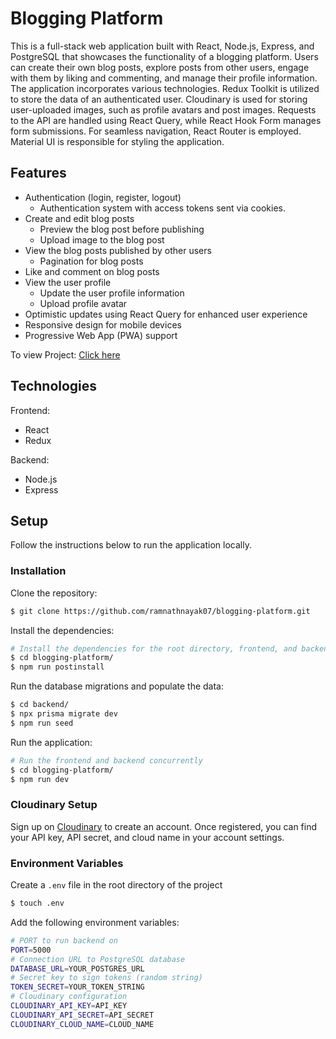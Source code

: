 # Blogging Platform

This is a full-stack web application built with React, Node.js, Express, and PostgreSQL that showcases the functionality of a blogging platform. Users can create their own blog posts, explore posts from other users, engage with them by liking and commenting, and manage their profile information.
</br>
The application incorporates various technologies. Redux Toolkit is utilized to store the data of an authenticated user. Cloudinary is used for storing user-uploaded images, such as profile avatars and post images. Requests to the API are handled using React Query, while React Hook Form manages form submissions. For seamless navigation, React Router is employed. Material UI is responsible for styling the application.
</br>

## Features

-   Authentication (login, register, logout)
    -   Authentication system with access tokens sent via cookies.
-   Create and edit blog posts
    -   Preview the blog post before publishing
    -   Upload image to the blog post
-   View the blog posts published by other users
    -   Pagination for blog posts
-   Like and comment on blog posts
-   View the user profile
    -   Update the user profile information
    -   Upload profile avatar
-   Optimistic updates using React Query for enhanced user experience
-   Responsive design for mobile devices
-   Progressive Web App (PWA) support

To view Project: <a href="https://the-blog-app-zp54.onrender.com/">Click here</a><br>

## Technologies


Frontend:

- React
- Redux

Backend:

- Node.js
- Express


## Setup

Follow the instructions below to run the application locally.

### Installation

Clone the repository:

```bash
$ git clone https://github.com/ramnathnayak07/blogging-platform.git
```

Install the dependencies:

```bash
# Install the dependencies for the root directory, frontend, and backend
$ cd blogging-platform/
$ npm run postinstall
```

Run the database migrations and populate the data:

```bash
$ cd backend/
$ npx prisma migrate dev
$ npm run seed
```

Run the application:

```bash
# Run the frontend and backend concurrently
$ cd blogging-platform/
$ npm run dev
```

### Cloudinary Setup

Sign up on [Cloudinary](https://cloudinary.com/) to create an account. Once registered, you can find your API key, API secret, and cloud name in your account settings.

### Environment Variables

Create a `.env` file in the root directory of the project

```bash
$ touch .env
```

Add the following environment variables:

```bash
# PORT to run backend on
PORT=5000
# Connection URL to PostgreSQL database
DATABASE_URL=YOUR_POSTGRES_URL
# Secret key to sign tokens (random string)
TOKEN_SECRET=YOUR_TOKEN_STRING
# Cloudinary configuration
CLOUDINARY_API_KEY=API_KEY
CLOUDINARY_API_SECRET=API_SECRET
CLOUDINARY_CLOUD_NAME=CLOUD_NAME
```
